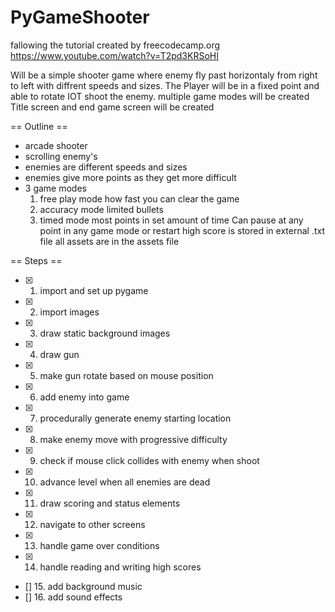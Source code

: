# PyGameShooter
fallowing the tutorial created by freecodecamp.org https://www.youtube.com/watch?v=T2pd3KRSoHI

Will be a simple shooter game where enemy fly past horizontaly from right to left with diffrent speeds and sizes.
The Player will be in a fixed point and able to rotate IOT shoot the enemy.
multiple game modes will be created
Title screen and end game screen will be created

== Outline ==
- arcade shooter
- scrolling enemy's
- enemies are different speeds and sizes
- enemies give more points as they get more difficult
- 3 game modes
  1. free play mode 
      how fast you can clear the game
  2. accuracy mode
      limited bullets
  3. timed mode
      most points in set amount of time
  Can pause at any point in any game mode
  or restart
  high score is stored in external .txt file
  all assets are in the assets file

== Steps ==
- [x] 1. import and set up pygame
- [x] 2. import images
- [x] 3. draw static background images
- [x] 4. draw gun
- [x] 5. make gun rotate based on mouse position
- [x] 6. add enemy into game 
- [x] 7. procedurally generate enemy starting location
- [x] 8. make enemy move with progressive difficulty
- [x] 9. check if mouse click collides with enemy when shoot
- [x] 10. advance level when all enemies are dead
- [x] 11. draw scoring and status elements
- [x] 12. navigate to other screens
- [x] 13. handle game over conditions
- [x] 14. handle reading and writing high scores
- [] 15. add background music
- [] 16. add sound effects 

